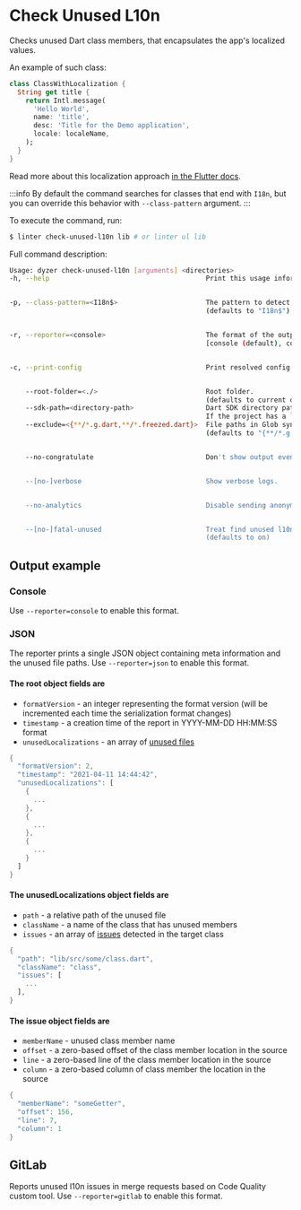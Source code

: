 # Check Unused L10n
Checks unused Dart class members, that encapsulates the app's localized values.

An example of such class:
```dart
class ClassWithLocalization {
  String get title {
    return Intl.message(
      'Hello World',
      name: 'title',
      desc: 'Title for the Demo application',
      locale: localeName,
    );
  }
}
```
Read more about this localization approach [in the Flutter docs](https://flutter.dev/docs/development/accessibility-and-localization/internationalization#defining-a-class-for-the-apps-localized-resources).

:::info
By default the command searches for classes that end with `I18n`, but you can override this behavior with `--class-pattern` argument.
:::

To execute the command, run:
```sh
$ linter check-unused-l10n lib # or linter ul lib
```
Full command description:
```sh
Usage: dyzer check-unused-l10n [arguments] <directories>
-h, --help                                       Print this usage information.


-p, --class-pattern=<I18n$>                      The pattern to detect classes providing localization
                                                 (defaults to "I18n$")


-r, --reporter=<console>                         The format of the output of the analysis.
                                                 [console (default), codeclimate, json, gitlab]


-c, --print-config                               Print resolved config.


    --root-folder=<./>                           Root folder.
                                                 (defaults to current directory)
    --sdk-path=<directory-path>                  Dart SDK directory path.
                                                 If the project has a `.fvm/flutter_sdk` symlink, it will be used if the SDK is not found.
    --exclude=<{**/*.g.dart,**/*.freezed.dart}>  File paths in Glob syntax to be exclude.
                                                 (defaults to "{**/*.g.dart,**/*.freezed.dart}")


    --no-congratulate                            Don't show output even when there are no issues.


    --[no-]verbose                               Show verbose logs.


    --no-analytics                               Disable sending anonymous usage statistics.


    --[no-]fatal-unused                          Treat find unused l10n as fatal.
                                                 (defaults to on)
```

## Output example
### Console
Use `--reporter=console` to enable this format.

<!-- ![Analysis completed](/static/img/cli/analysis-completed.png)
 -->
### JSON
The reporter prints a single JSON object containing meta information and the unused file paths. Use `--reporter=json` to enable this format.

#### The root object fields are

- `formatVersion` - an integer representing the format version (will be incremented each time the serialization format changes)
- `timestamp` - a creation time of the report in YYYY-MM-DD HH:MM:SS format
- `unusedLocalizations` - an array of [unused files](#the-unusedlocalizations-object-fields-are)
```dart
{
  "formatVersion": 2,
  "timestamp": "2021-04-11 14:44:42",
  "unusedLocalizations": [
    {
      ...
    },
    {
      ...
    },
    {
      ...
    }
  ]
}
```
#### The unusedLocalizations object fields are
- `path` - a relative path of the unused file
- `className` - a name of the class that has unused members
- `issues` - an array of [issues](#the-issue-object-fields-are) detected in the target class
```dart
{
  "path": "lib/src/some/class.dart",
  "className": "class",
  "issues": [
    ...
  ],
}
```
#### The issue object fields are
- `memberName` - unused class member name
- `offset` - a zero-based offset of the class member location in the source
- `line` - a zero-based line of the class member location in the source
- `column` - a zero-based column of class member the location in the source
```dart
{
  "memberName": "someGetter",
  "offset": 156,
  "line": 7,
  "column": 1
}
```
## GitLab
Reports unused l10n issues in merge requests based on Code Quality custom tool. Use `--reporter=gitlab` to enable this format.
